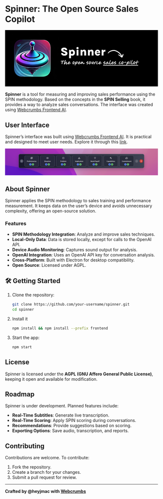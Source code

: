 # Spinner: The Open Source Sales Copilot

![Spinner Cover](cover.png)

**Spinner** is a tool for measuring and improving sales performance using the SPIN methodology. Based on the concepts in the **SPIN Selling** book, it provides a way to analyze sales conversations. The interface was created using [Webcrumbs Frontend AI](https://tools.webcrumbs.org).

## User Interface

Spinner’s interface was built using [Webcrumbs Frontend AI](https://tools.webcrumbs.org). It is practical and designed to meet user needs. Explore it through this [link](https://share.webcrumbs.org/ne6ep_).

![Webcrumbs](interface.png)

## About Spinner

Spinner applies the SPIN methodology to sales training and performance measurement. It keeps data on the user’s device and avoids unnecessary complexity, offering an open-source solution.

### Features

- **SPIN Methodology Integration**: Analyze and improve sales techniques.
- **Local-Only Data**: Data is stored locally, except for calls to the OpenAI API.
- **Device Audio Monitoring**: Captures sound output for analysis.
- **OpenAI Integration**: Uses an OpenAI API key for conversation analysis.
- **Cross-Platform**: Built with Electron for desktop compatibility.
- **Open Source**: Licensed under AGPL.

## 🛠️ Getting Started

1. Clone the repository:

   ```bash
   git clone https://github.com/your-username/spinner.git
   cd spinner
   ```

2. Install it

   ```bash
   npm install && npm install --prefix frontend
   ```

3. Start the app:
   ```bash
   npm start
   ```

## License

Spinner is licensed under the **AGPL (GNU Affero General Public License)**, keeping it open and available for modification.

## Roadmap

Spinner is under development. Planned features include:

- **Real-Time Subtitles**: Generate live transcription.
- **Real-Time Scoring**: Apply SPIN scoring during conversations.
- **Recommendations**: Provide suggestions based on scoring.
- **Exporting Options**: Save audio, transcription, and reports.

## Contributing

Contributions are welcome. To contribute:

1. Fork the repository.
2. Create a branch for your changes.
3. Submit a pull request for review.

---

**Crafted by @heyjmac with [Webcrumbs](https://webcrumbs.org/frontend-ai)**
